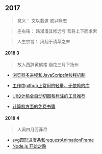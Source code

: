 ## 2017

> 意义：     文以载道 歌以咏志

> 座右铭：   路漫漫其修远兮 吾将上下而求索

> 人生宗旨： 风起于请苹之末 



#### 2018 3

> 故人西辞黄鹤楼 烟花三月下扬州

* [浏览器多进程和JavaScript单线程机制](https://github.com/facebook201/Blog/blob/master/201803/%E6%B5%8F%E8%A7%88%E5%99%A8%E5%A4%9A%E8%BF%9B%E7%A8%8B%E5%92%8Cjs%E7%9A%84%E5%8D%95%E7%BA%BF%E7%A8%8B%E6%9C%BA%E5%88%B6.md)

* [工作中github上常用的轻量、无依赖的库](https://github.com/jawil/blog/issues/10)
* [UI设计稿全自动切图和标注的工具推荐](https://github.com/jawil/blog/issues/11)
* [计算机方面的免费书籍](http://bestcbooks.com/)



#### 2018 4

> 人间四月芳菲尽 

* [svg圆形进度条和requestAnimationFrame](https://github.com/facebook201/Blog/blob/master/201804/svg%E5%9C%86%E5%BD%A2%E8%BF%9B%E5%BA%A6%E6%9D%A1%E5%92%8CrequestAnimationFrame.md)
* [Node.js 开始之路]()


